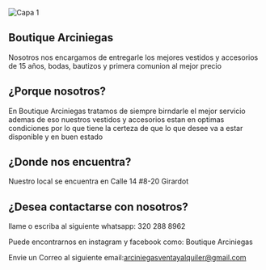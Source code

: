 ![Capa 1](https://user-images.githubusercontent.com/110316822/182044975-a50c5eb2-f6f0-4430-908d-8b95a39379e3.png)


## Boutique Arciniegas

Nosotros nos encargamos de entregarle los mejores vestidos y accesorios de 15 años, bodas, bautizos y primera comunion al mejor precio

## ¿Porque nosotros?

En Boutique Arciniegas tratamos de siempre birndarle el mejor servicio ademas de eso nuestros vestidos y accesorios estan en optimas condiciones por lo que tiene la certeza de que lo que desee va a estar disponible y en buen estado 


## ¿Donde nos encuentra?

Nuestro local se encuentra en Calle 14 #8-20 Girardot

## ¿Desea contactarse con nosotros?

llame o escriba al siguiente whatsapp: 320 288 8962


Puede encontrarnos en instagram y facebook como: Boutique Arciniegas


Envie un Correo al siguiente email:arciniegasventayalquiler@gmail.com
